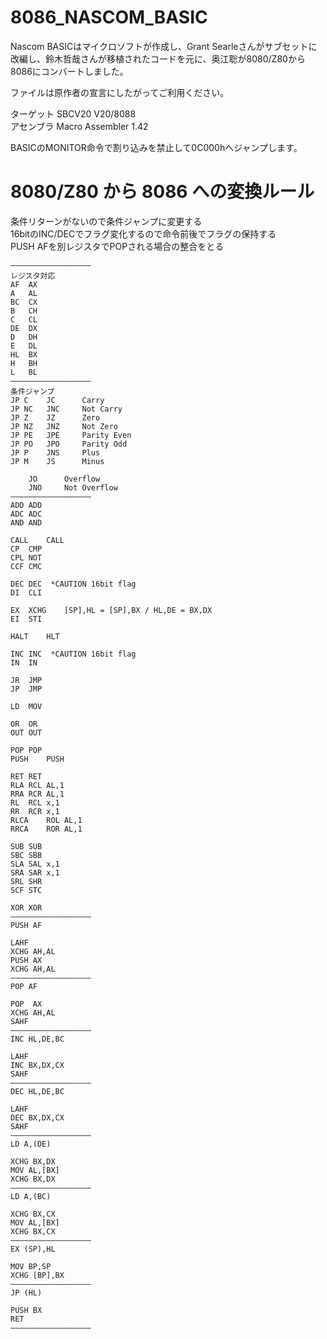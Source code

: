 # 8086_NASCOM_BASIC

Nascom BASICはマイクロソフトが作成し、Grant Searleさんがサブセットに改編し、鈴木哲哉さんが移植されたコードを元に、奥江聡が8080/Z80から8086にコンバートしました。  

ファイルは原作者の宣言にしたがってご利用ください。  

ターゲット SBCV20 V20/8088  
アセンブラ Macro Assembler 1.42  

BASICのMONITOR命令で割り込みを禁止して0C000hへジャンプします。

# 8080/Z80 から 8086 への変換ルール

条件リターンがないので条件ジャンプに変更する  
16bitのINC/DECでフラグ変化するので命令前後でフラグの保持する  
PUSH AFを別レジスタでPOPされる場合の整合をとる  
```
——————————————————
レジスタ対応
AF	AX
A	AL
BC	CX
B	CH
C	CL
DE	DX
D	DH
E	DL
HL	BX
H	BH
L	BL
——————————————————
条件ジャンプ
JP C	JC		Carry
JP NC	JNC		Not Carry
JP Z	JZ		Zero
JP NZ	JNZ		Not Zero
JP PE	JPE		Parity Even
JP PO	JPO		Parity Odd
JP P	JNS		Plus
JP M	JS		Minus

	JO		Overflow
	JNO		Not Overflow
——————————————————
ADD	ADD
ADC	ADC
AND	AND

CALL	CALL
CP	CMP
CPL	NOT
CCF	CMC

DEC	DEC  *CAUTION 16bit flag
DI	CLI

EX	XCHG	[SP],HL = [SP],BX / HL,DE = BX,DX
EI	STI

HALT	HLT

INC	INC  *CAUTION 16bit flag
IN	IN

JR	JMP
JP	JMP

LD	MOV

OR	OR
OUT	OUT

POP	POP
PUSH	PUSH

RET	RET
RLA	RCL AL,1
RRA	RCR AL,1
RL	RCL x,1
RR	RCR x,1
RLCA	ROL AL,1
RRCA	ROR AL,1

SUB	SUB
SBC	SBB
SLA	SAL x,1
SRA	SAR x,1
SRL	SHR
SCF	STC

XOR	XOR
——————————————————
PUSH AF

LAHF
XCHG AH,AL
PUSH AX
XCHG AH,AL
——————————————————
POP AF

POP  AX
XCHG AH,AL
SAHF
——————————————————
INC HL,DE,BC

LAHF
INC BX,DX,CX
SAHF
——————————————————
DEC HL,DE,BC

LAHF
DEC BX,DX,CX
SAHF
——————————————————
LD A,(DE)

XCHG BX,DX
MOV AL,[BX]
XCHG BX,DX
——————————————————
LD A,(BC)

XCHG BX,CX
MOV AL,[BX]
XCHG BX,CX
——————————————————
EX (SP),HL

MOV BP,SP
XCHG [BP],BX
——————————————————
JP (HL)

PUSH BX
RET
——————————————————
```
